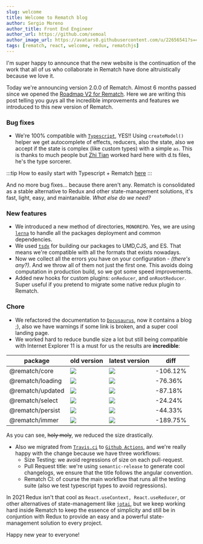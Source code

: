 ```yaml
---
slug: welcome
title: Welcome to Rematch blog
author: Sergio Moreno
author_title: Front End Engineer
author_url: https://github.com/semoal
author_image_url: https://avatars0.githubusercontent.com/u/22656541?s=460&u=47ba975957ce32b2fccc3690939f2f75c765b263&v=4
tags: [rematch, react, welcome, redux, rematchjs]
---
```


I'm super happy to announce that the new website is the continuation of the work that all of us who collaborate in Rematch have done altruistically because we love it.

Today we're announcing version 2.0.0 of Rematch. Almost 6 months passed since we opened the [Roadmap V2 for Rematch](https://github.com/rematch/rematch/issues/792). Here we are writing this post telling you guys all the incredible improvements and features we introduced to this new version of Rematch.

### Bug fixes
 - We're 100% compatible with [`Typescript`](https://www.typescriptlang.org/), YES!! Using `createModel()` helper we get autocomplete of effects, reducers, also the state, also we accept if the state is complex (like custom types) with a simple `as`. This is thanks to much people but [Zhi Tian](https://github.com/tianzhich) worked hard here with d.ts files, he's the type sorcerer.

:::tip
How to easily start with Typescript + Rematch [here](/docs/getting-started/installation)
:::

And no more bug fixes... because there aren't any. Rematch is consolidated as a stable alternative to Redux and other state-management solutions, it's fast, light, easy, and maintanaible. *What else do we need?*

### New features

- We introduced a new method of directories, `MONOREPO`. Yes, we are using [`lerna`](https://github.com/lerna/lerna) to handle all the packages deployment and common dependencies.
- We used [`tsdx`](https://github.com/formium/tsdx) for building our packages to UMD,CJS, and ES. That means we're compatible with all the formats that exists nowadays.
- Now we collect all the errors you have on your configuration - *(there's any?)*. And we throw all of them not just the first one. This avoids doing computation in production build, so we got some speed improvements.
- Added new hooks for custom plugins: `onReducer`, and `onRootReducer`. Super useful if you pretend to migrate some native redux plugin to Rematch.

### Chore

- We refactored the documentation to [`Docusaurus`](https://v2.docusaurus.io/), now it contains a blog ;), also we have warnings if some link is broken, and a super cool landing page.
- We worked hard to reduce bundle size a lot but still being compatible with Internet Explorer 11 is a must for us the results are **incredible**:

|package|old version|latest version|diff|
|-------|-----------|--------------|----|
|@rematch/core|![](https://img.shields.io/bundlephobia/min/@rematch/core@1.4.0)|![](https://img.shields.io/bundlephobia/min/@rematch/core)|-106.12%|
|@rematch/loading|![](https://img.shields.io/bundlephobia/min/@rematch/loading@1.2.1)|![](https://img.shields.io/bundlephobia/min/@rematch/loading)|-76.36%|
|@rematch/updated|![](https://img.shields.io/bundlephobia/min/@rematch/updated@0.1.5)|![](https://img.shields.io/bundlephobia/min/@rematch/updated)|-87.18%|
|@rematch/select|![](https://img.shields.io/bundlephobia/min/@rematch/select@2.0.5)|![](https://img.shields.io/bundlephobia/min/@rematch/select)|-24.24%|
|@rematch/persist|![](https://img.shields.io/bundlephobia/min/@rematch/persist@1.1.6)|![](https://img.shields.io/bundlephobia/min/@rematch/persist)|-44.33%|
|@rematch/immer|![](https://img.shields.io/bundlephobia/min/@rematch/immer@1.2.0)|![](https://img.shields.io/bundlephobia/min/@rematch/immer)|-189.75%|

As you can see, <s>holy moly</s>, we reduced the size drastically.
- Also we migrated from [`Travis.ci`](https://travis-ci.org/) to [`Github Actions`](https://github.com/features/actions), and we're really happy with the change because we have three workflows:
    - Size Testing: we avoid regressions of size on each pull-request.
    - Pull Request title: we're using `semantic-release` to generate cool changelogs, we ensure that the title follows the angular convention.
    - Rematch CI: of course the main workflow that runs all the testing suite (also we test typescript types to avoid regressions).

In 2021 Redux isn't that cool as `React.useContext, React.useReducer`, or other alternatives of state-management like [`jotai`](https://github.com/pmndrs/jotai), but we keep working hard inside Rematch to keep the essence of simplicity and still be in conjuntion with Redux to provide an easy and a powerful state-management solution to every project.

Happy new year to everyone!
